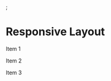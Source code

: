 <!DOCTYPE html>
<html>
<head>
<meta charset="utf-8">
<meta name="viewport" content="width=device-width, initial-scale=1">
<title>Responsive Layout</title>




 ; 
   



</head>
<body>
<h1>Responsive Layout</h1> 
<div class="row"> 
<div class="col-lg-4 col-md-6"><p>Item 1</p></div> 
<div class="col-lg-4 col-md-6"><p>Item 2</p></div> 
<div class="col-lg-4 col-md-6"><p>Item 3</p>
</div>
</div> 
</body>
</html>


